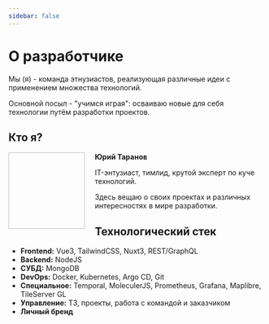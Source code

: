 ```yaml
---
sidebar: false
---
```

# О разработчике

Мы (я) - команда этнузиастов, реализующая различные идеи с применением множества технологий.

Основной посыл - "учимся играя": осваиваю новые для себя технологии путём разработки проектов.

## Кто я?

**Юрий Таранов**
<img :src="$withBase('/images/flanker.jpg')" align="left" style="margin-right: 20px" width="150" height="150" />

IT-энтузиаст, тимлид, крутой эксперт по куче технологий.

Здесь вещаю о своих проектах и различных интересностях в мире разработки.

## Технологический стек
- **Frontend:** Vue3, TailwindCSS, Nuxt3, REST/GraphQL
- **Backend:** NodeJS
- **СУБД:** MongoDB
- **DevOps:** Docker, Kubernetes, Argo CD, Git
- **Специальное:** Temporal, MoleculerJS, Prometheus, Grafana, Maplibre, TileServer GL
- **Управление:** ТЗ, проекты, работа с командой и заказчиком
- **Личный бренд**
